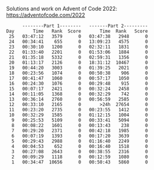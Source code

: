 Solutions and work on Advent of Code 2022:
https://adventofcode.com/2022

          --------Part 1--------   -------Part 2---------
    Day       Time   Rank  Score       Time  Rank   Score
     25   03:47:12   3579      0   03:47:38   2948      0
     24   00:34:41    655      0   13:09:23   4575      0
     23   00:30:10   1200      0   02:32:11   1831      0
     22   01:33:40   2201      0   01:53:06   1884      0
     21   01:35:18   5332      0   02:59:31   1356      0
     20   01:13:17   2126      0   18:31:12  10467      0
     19   00:44:20   3003      0   01:39:25   2021      0
     18   00:23:56   1074      0   00:50:38    906      0
     17   00:41:47   1060      0   00:57:17   1050      0
     16   00:24:30   1076      0   00:29:48    915      0
     15   00:07:17   2421      0   00:32:24   2458      0
     14   00:11:05   1368      0   00:32:29    742      0
     13   00:36:14   2760      0   00:56:59   2585      0
     12   00:33:10   2165      0       >24h  27654      0
     11   00:23:20   2735      0   00:23:55   1412      0
     10   00:32:29   1585      0   01:12:15   1004      0
      9   00:25:53   5109      0   00:33:41   5094      0
      8   00:08:22   1601      0   00:13:43    238      0
      7   00:29:20   2371      0   00:42:18   1985      0
      6   00:07:19   1393      0   00:17:20   3639      0
      5   00:29:43   2988      0   01:16:40   2249      0
      4   00:04:53    652      0   00:16:40   1518      0
      3   00:27:08   2643      0   00:38:55   2316      0
      2   00:09:29   1118      0   00:12:59   1080      0
      1   00:34:47  10656      0   00:50:43   5860      0

